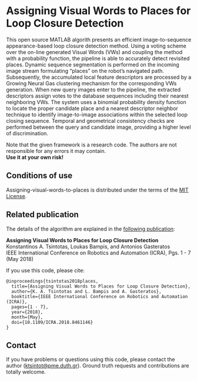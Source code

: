 # Assigning Visual Words to Places for Loop Closure Detection

This open source MATLAB algorith presents an efficient image-to-sequence appearance-based loop closure detection method. Using a voting scheme over the on-line generated Visual Words (VWs) and coupling the method with a probability function, the pipeline is able to accurately detect revisited places. Dynamic sequence segmentation is performed on the incoming image stream formulating “places” on the robot’s navigated path. Subsequently, the accumulated local feature descriptors are processed by a Growing Neural Gas clustering mechanism for the corresponding VWs generation. When new query images enter to the pipeline, the extracted descriptors assign votes to the database sequences including their nearest neighboring VWs. The system uses a binomial probability density function to locate the proper candidate place and a nearest descriptor neighbor technique to identify image-to-image associations within the selected loop closing sequence. Temporal and geometrical consistency checks are performed between the query and candidate image, providing a higher level of discrimination.

Note that the given framework is a research code. The authors are not responsible for any errors it may contain.<br/> 
**Use it at your own risk!**

## Conditions of use
Assigning-visual-words-to-places is distributed under the terms of the [MIT License](https://github.com/ktsintotas/Bag-of-Tracked-Words/blob/master/LICENSE).

## Related publication
The details of the algorithm are explained in the [following publication](https://ieeexplore.ieee.org/abstract/document/8461146):

**Assigning Visual Words to Places for Loop Closure Detection<br/>**
Konstantinos A. Tsintotas, Loukas Bampis, and Antonios Gasteratos<br/>
IEEE International Conference on Robotics and Automation (ICRA), Pgs. 1 - 7 (May 2018)

If you use this code, please cite:

```
@inproceedings{tsintotas2018places,
  title={Assigning Visual Words to Places for Loop Closure Detection},  
  author={K. A. Tsintotas and L. Bampis and A. Gasteratos},   
  booktitle={IEEE International Conference on Robotics and Automation (ICRA)},
  pages={1 - 7},
  year={2018},   
  month={May}, 
  doi={10.1109/ICRA.2018.8461146} 
}
```
## Contact
If you have problems or questions using this code, please contact the author (ktsintot@pme.duth.gr). Ground truth requests and contributions are totally welcome.
